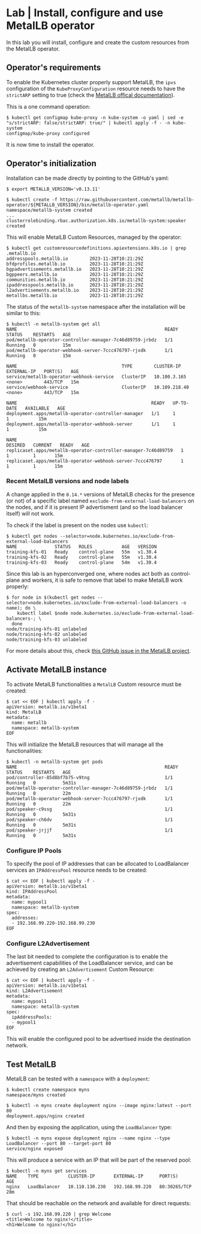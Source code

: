 # Lab | Install, configure and use MetalLB operator

In this lab you will install, configure and create the custom resources from
the MetalLB operator.

## Operator's requirements

To enable the Kubernetes cluster properly support MetalLB, the `ipvs`
configuration of the `KubeProxyConfiguration` resource needs to have the
`strictARP` setting to true (check the [MetalLB offical documentation](https://metallb.universe.tf/installation/#preparation)).

This is a one command operation:

```console
$ kubectl get configmap kube-proxy -n kube-system -o yaml | sed -e "s/strictARP: false/strictARP: true/" | kubectl apply -f - -n kube-system
configmap/kube-proxy configured
```

It is now time to install the operator.

## Operator's initialization

Installation can be made directly by pointing to the GitHub's yaml:

```console
$ export METALLB_VERSION='v0.13.11'

$ kubectl create -f https://raw.githubusercontent.com/metallb/metallb-operator/${METALLB_VERSION}/bin/metallb-operator.yaml
namespace/metallb-system created
...
clusterrolebinding.rbac.authorization.k8s.io/metallb-system:speaker created
```

This will enable MetalLB Custom Resources, managed by the operator:

```console
$ kubectl get customresourcedefinitions.apiextensions.k8s.io | grep .metallb.io
addresspools.metallb.io        2023-11-28T10:21:29Z
bfdprofiles.metallb.io         2023-11-28T10:21:29Z
bgpadvertisements.metallb.io   2023-11-28T10:21:29Z
bgppeers.metallb.io            2023-11-28T10:21:29Z
communities.metallb.io         2023-11-28T10:21:29Z
ipaddresspools.metallb.io      2023-11-28T10:21:29Z
l2advertisements.metallb.io    2023-11-28T10:21:29Z
metallbs.metallb.io            2023-11-28T10:21:29Z
```

The status of the `metallb-system` namespace after the installation will be
similar to this:

```console
$ kubectl -n metallb-system get all
NAME                                                       READY   STATUS    RESTARTS   AGE
pod/metallb-operator-controller-manager-7c46d89759-jrbdz   1/1     Running   0          15m
pod/metallb-operator-webhook-server-7ccc476797-rjxdk       1/1     Running   0          15m

NAME                                       TYPE        CLUSTER-IP      EXTERNAL-IP   PORT(S)   AGE
service/metallb-operator-webhook-service   ClusterIP   10.100.3.165    <none>        443/TCP   15m
service/webhook-service                    ClusterIP   10.109.218.40   <none>        443/TCP   15m

NAME                                                  READY   UP-TO-DATE   AVAILABLE   AGE
deployment.apps/metallb-operator-controller-manager   1/1     1            1           15m
deployment.apps/metallb-operator-webhook-server       1/1     1            1           15m

NAME                                                             DESIRED   CURRENT   READY   AGE
replicaset.apps/metallb-operator-controller-manager-7c46d89759   1         1         1       15m
replicaset.apps/metallb-operator-webhook-server-7ccc476797       1         1         1       15m
```

### Recent MetalLB versions and node labels

A change applied in the `0.14.*` versions of MetalLB checks for the presence (or
not) of a specific label named `exclude-from-external-load-balancers` on the
nodes, and if it is present IP advertisment (and so the load balancer itself)
will not work.

To check if the label is present on the nodes use `kubectl`:

```console
$ kubectl get nodes --selector=node.kubernetes.io/exclude-from-external-load-balancers
NAME              STATUS   ROLES           AGE   VERSION
training-kfs-01   Ready    control-plane   55m   v1.30.4
training-kfs-02   Ready    control-plane   55m   v1.30.4
training-kfs-03   Ready    control-plane   54m   v1.30.4
```

Since this lab is an hyperconverged one, where nodes act both as control-plane
and workers, it is safe to remove that label to make MetalLB work properly:

```console
$ for node in $(kubectl get nodes --selector=node.kubernetes.io/exclude-from-external-load-balancers -o name); do \
    kubectl label $node node.kubernetes.io/exclude-from-external-load-balancers-; \
  done
node/training-kfs-01 unlabeled
node/training-kfs-02 unlabeled
node/training-kfs-03 unlabeled
```

For more details about this, check [this GitHub issue in the MetalLB project](https://github.com/metallb/metallb-operator/issues/490).

## Activate MetalLB instance

To activate MetalLB functionalities a `MetalLB` Custom resource must be created:

```console
$ cat << EOF | kubectl apply -f -
apiVersion: metallb.io/v1beta1
kind: MetalLB
metadata:
  name: metallb
  namespace: metallb-system
EOF
```

This will initialize the MetalLB resources that will manage all the
functionalities:

```console
$ kubectl -n metallb-system get pods
NAME                                                       READY   STATUS    RESTARTS   AGE
pod/controller-85d8bf7b75-v9tng                            1/1     Running   0          5m31s
pod/metallb-operator-controller-manager-7c46d89759-jrbdz   1/1     Running   0          22m
pod/metallb-operator-webhook-server-7ccc476797-rjxdk       1/1     Running   0          22m
pod/speaker-c9ssg                                          1/1     Running   0          5m31s
pod/speaker-ch6dv                                          1/1     Running   0          5m31s
pod/speaker-jrjjf                                          1/1     Running   0          5m31s
```

### Configure IP Pools

To specify the pool of IP addresses that can be allocated to LoadBalancer
services an `IPAddressPool` resource needs to be created:

```console
$ cat << EOF | kubectl apply -f -
apiVersion: metallb.io/v1beta1
kind: IPAddressPool
metadata:
  name: mypool1
  namespace: metallb-system
spec:
  addresses:
  - 192.168.99.220-192.168.99.230
EOF
```

### Configure L2Advertisement

The last bit needed to complete the configuration is to enable the advertisement
capabilities of the LoadBalancer service, and can be achieved by creating an
`L2Advertisement` Custom Resource:

```console
$ cat << EOF | kubectl apply -f -
apiVersion: metallb.io/v1beta1
kind: L2Advertisement
metadata:
  name: mypool1
  namespace: metallb-system
spec:
  ipAddressPools:
  - mypool1
EOF
```

This will enable the configured pool to be advertised inside the destination
network.

## Test MetalLB

MetalLB can be tested with a `namespace` with a `deployment`:

```console
$ kubectl create namespace myns
namespace/myns created

$ kubectl -n myns create deployment nginx --image nginx:latest --port 80
deployment.apps/nginx created
```

And then by exposing the application, using the `LoadBalancer` type:

```console
$ kubectl -n myns expose deployment nginx --name nginx --type LoadBalancer --port 80 --target-port 80
service/nginx exposed
```

This will produce a service with an IP that will be part of the reserved pool:

```console
$ kubectl -n myns get services
NAME    TYPE           CLUSTER-IP       EXTERNAL-IP      PORT(S)        AGE
nginx   LoadBalancer   10.110.130.230   192.168.99.220   80:30265/TCP   28m
```

That should be reachable on the network and available for direct requests:

```console
$ curl -s 192.168.99.220 | grep Welcome
<title>Welcome to nginx!</title>
<h1>Welcome to nginx!</h1>
```
